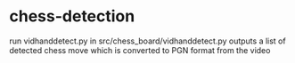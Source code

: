 # chess-detection
run vidhanddetect.py in src/chess_board/vidhanddetect.py
outputs a list of detected chess move which is converted to PGN format from the video


